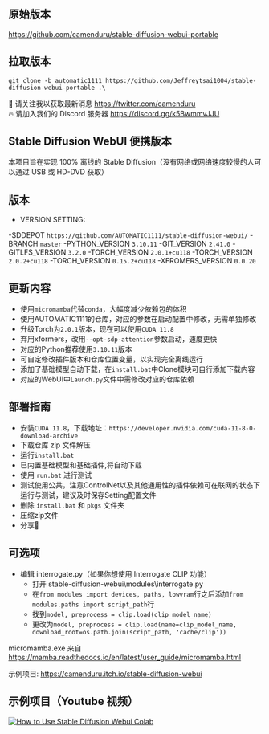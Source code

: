 ## 原始版本
https://github.com/camenduru/stable-diffusion-webui-portable
## 拉取版本
`git clone -b automatic1111 https://github.com/Jeffreytsai1004/stable-diffusion-webui-portable .\`

🐣 请关注我以获取最新消息 https://twitter.com/camenduru <br />
🔥 请加入我们的 Discord 服务器 https://discord.gg/k5BwmmvJJU

## Stable Diffusion WebUI 便携版本
本项目旨在实现 100% 离线的 Stable Diffusion（没有网络或网络速度较慢的人可以通过 USB 或 HD-DVD 获取）

## 版本
- VERSION SETTING:

-SDDEPOT                  `https://github.com/AUTOMATIC1111/stable-diffusion-webui/`
-BRANCH                   `master`
-PYTHON_VERSION           `3.10.11`
-GIT_VERSION              `2.41.0`
-GITLFS_VERSION           `3.2.0`
-TORCH_VERSION            `2.0.1+cu118`
-TORCH_VERSION            `2.0.2+cu118`
-TORCH_VERSION            `0.15.2+cu118`
-XFROMERS_VERSION         `0.0.20`

## 更新内容
- 使用`micromamba`代替`conda`，大幅度减少依赖包的体积
- 使用AUTOMATIC1111的仓库，对应的参数在启动配置中修改，无需单独修改
- 升级Torch为`2.0.1`版本，现在可以使用`CUDA 11.8`
- 弃用xformers，改用`--opt-sdp-attention`参数启动，速度更快
- 对应的Python推荐使用`3.10.11`版本
- 可自定修改插件版本和仓库位置变量，以实现完全离线运行
- 添加了基础模型自动下载，在`install.bat`中Clone模块可自行添加下载内容
- 对应的WebUI中`Launch.py`文件中需修改对应的仓库依赖

## 部署指南
- 安装`CUDA 11.8`，下载地址：`https://developer.nvidia.com/cuda-11-8-0-download-archive`
- 下载仓库 zip 文件解压
- 运行`install.bat`
- 已内置基础模型和基础插件,将自动下载
- 使用 `run.bat` 进行测试
- 测试使用公共，注意ControlNet以及其他通用性的插件依赖可在联网的状态下运行与测试，建议及时保存Setting配置文件
- 删除 `install.bat` 和 `pkgs` 文件夹
- 压缩zip文件
- 分享🎉

## 可选项
- 编辑 interrogate.py（如果你想使用 Interrogate CLIP 功能）
    - 打开 stable-diffusion-webui\modules\interrogate.py
    - 在`from modules import devices, paths, lowvram`行之后添加`from modules.paths import script_path`行
    - 找到`model, preprocess = clip.load(clip_model_name)`
    - 更改为`model, preprocess = clip.load(name=clip_model_name, download_root=os.path.join(script_path, 'cache/clip'))`

micromamba.exe 来自 https://mamba.readthedocs.io/en/latest/user_guide/micromamba.html

示例项目: https://camenduru.itch.io/stable-diffusion-webui

## 示例项目（Youtube 视频）
[![How to Use Stable Diffusion Webui Colab](https://i.imgur.com/Zi3LsXj.jpg)](https://www.youtube.com/watch?v=PHZ0VC_Losk)
